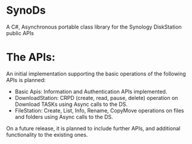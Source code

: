 SynoDs
======

A C#, Asynchronous portable class library for the Synology DiskStation public APIs


The APIs:
=========

An initial implementation supporting the basic operations of the following APIs is planned:

- Basic Apis: Information and Authentication APIs implemented.
- DownloadStation: CRPD (create, read, pause, delete) operation on Download TASKs using Async calls to the DS.
- FileStation: Create, List, Info, Rename, CopyMove operations on files and folders using Async calls to the DS.


On a future release, it is planned to include further APIs, and additional functionality to the existing ones.

